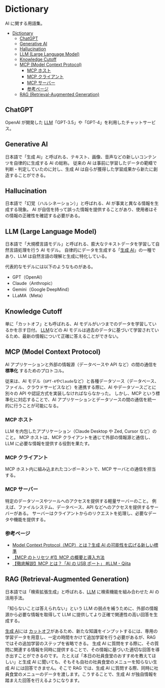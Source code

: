 # Dictionary

AI に関する用語集。

- [Dictionary](#dictionary)
  - [ChatGPT](#chatgpt)
  - [Generative AI](#generative-ai)
  - [Hallucination](#hallucination)
  - [LLM (Large Language Model)](#llm-large-language-model)
  - [Knowledge Cutoff](#knowledge-cutoff)
  - [MCP (Model Context Protocol)](#mcp-model-context-protocol)
    - [MCP ホスト](#mcp-ホスト)
    - [MCP クライアント](#mcp-クライアント)
    - [MCP サーバー](#mcp-サーバー)
    - [参考ページ](#参考ページ)
  - [RAG (Retrieval-Augmented Generation)](#rag-retrieval-augmented-generation)

## ChatGPT

OpenAI が開発した [LLM](#llm-large-language-model)「GPT-3.5」や「GPT-4」を利用したチャットサービス。

## Generative AI

日本語で「生成 AI」と呼ばれる、テキスト、画像、音声などの新しいコンテンツを自律的に生成する AI の総称。
従来の AI は事前に学習したデータの範疇で判断・判定していたのに対し、生成 AI は自らが獲得した学習成果から新たに創造することができる。

## Hallucination

日本語で「幻覚（ハルシネーション）」と呼ばれる、AI が事実と異なる情報を生成する現象。
AI が自信を持って誤った情報を提供することがあり、使用者はその情報の正確性を確認する必要がある。

## LLM (Large Language Model)

日本語で「大規模言語モデル」と呼ばれる、膨大なテキストデータを学習して自然言語処理を行う AI モデル。
自律的にデータを生成する「[生成 AI](#generative-ai)」の一種であり、LLM は自然言語の理解と生成に特化している。

代表的なモデルには以下のようなものがある。

- GPT（OpenAI）
- Claude（Anthropic）
- Gemini（Google DeepMind）
- LLaMA（Meta）

## Knowledge Cutoff

単に「カットオフ」とも呼ばれる、AI モデルがいつまでのデータを学習しているかを示す日付。
[LLM](#llm-large-language-model)などの AI モデルは過去のデータに基づいて学習されているため、最新の情報について正確に答えることができない。

## MCP (Model Context Protocol)

AI アプリケーションと外部の情報源（データベースや API など）の間の通信を **標準化** するためのプロトコル。

従来は、AI モデル（`GPT-4`や`Claude`など）と各種データソース（データベース、ファイル、クラウドサービスなど）を連携する際に、AI やデータソースごとに別々の API や認証方式を実装しなければならなかった。
しかし、MCP という標準化に対応することで、AI アプリケーションとデータソースの間の通信を統一的に行うことが可能になる。

### MCP ホスト

LLM を内包したアプリケーション（Claude Desktop や Zed, Cursor など）のこと。
MCP ホストは、MCP クライアントを通じて外部の情報源と通信し、LLM に必要な情報を提供する役割を果たす。

### MCP クライアント

MCP ホスト内に組み込まれたコンポーネントで、MCP サーバとの通信を担当する。

### MCP サーバー

特定のデータソースやツールへのアクセスを提供する軽量サーバーのこと。
例えば、ファイルシステム、データベース、API などへのアクセスを提供するサーバーがある。
サーバーはクライアントからのリクエストを処理し、必要なデータや機能を提供する。

### 参考ページ

- [Model Context Protocol（MCP）とは？生成 AI の可能性を広げる新しい標準](https://zenn.dev/cloud_ace/articles/model-context-protocol)
- [【MCP のトリセツ #1】MCP の概要と導入方法](https://zenn.dev/takna/articles/mcp-server-tutorial-01-install)
- [【徹底解説】MCP とは？「AI の USB ポート」 #LLM - Qiita](https://qiita.com/syukan3/items/f74b30240eaf31cb2686)

## RAG (Retrieval-Augmented Generation)

日本語では「検索拡張生成」と呼ばれる、[LLM](#llm-large-language-model) に検索機能を組み合わせた AI の活用手法。

「知らないことは答えられない」という LLM の弱点を補うために、外部の情報源から必要な情報を取得して LLM に提供してより正確で関連性の高い回答を生成する。

[生成 AI](#generative-ai)には [カットオフ](#knowledge-cutoff)があるため、新たな知識をインプットするには、専用の学習データを用意し、一定の時間をかけて追加学習を行う必要があるが、RAG ではその追加学習のステップを省略できる。
生成 AI に質問をする際に、その質問に関連する情報を同時に提供することで、その情報に基づいた適切な回答を導き出すことができるのです。
たとえば「本日の社員食堂のおすすめを教えてほしい」と生成 AI に聞いても、そもそも自社の社員食堂のメニューを知らない生成 AI には回答できません。そこで RAG では、生成 AI に質問する際、同時に社員食堂のメニューのデータを渡します。こうすることで、生成 AI が独自情報を踏まえた回答を行えるようになります。
